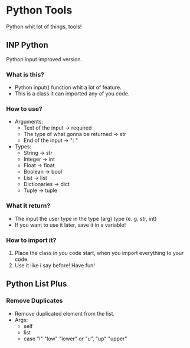 # Python Tools
Python whit lot of things, tools!

## INP Python
Python input improved version.

### What is this?
- Python input() function whit a lot of feature.
- This is a class it can imported any of you code.

### How to use?
- Arguments:
  - Text of the input -> required
  - The type of what gonna be returned -> str
  - End of the input -> ": "
- Types:
  - String -> str
  - Integer -> int
  - Float -> float
  - Boolean -> bool
  - List -> list
  - Dictionaries -> dict
  - Tuple -> tuple

### What it return?
- The input the user type in the type (arg) type (e. g. str, int)
- If you want to use it later, save it in a variable!

### How to import it?
1. Place the class in you code start, when you import everything to your code.
2. Use it like i say before! Have fun!

## Python List Plus

### Remove Duplicates
- Remove duplicated element from the list.
- Args:
  - self
  - list
  - case "l" "low" "lower" or "u", "up" "upper"